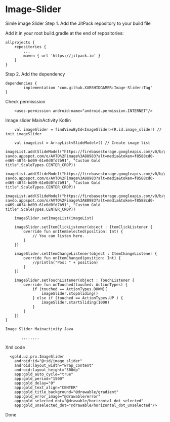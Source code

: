 # Image-Slider
Simle image Slider
Step 1. Add the JitPack repository to your build file

Add it in your root build.gradle at the end of repositories:

	allprojects {
		repositories {
			...
			maven { url 'https://jitpack.io' }
		}
	}
  
Step 2. Add the dependency

	dependencies {
	        implementation 'com.github.XURSHIDGAMER:Image-Slider:Tag'
	}


Check permisssion

        <uses-permission android:name="android.permission.INTERNET"/>
 
 
 Image slider MainActivity Kotlin
 
        val imageSlider = findViewById<ImageSlider>(R.id.image_slider) // init imageSlider

        val imageList = ArrayList<SlideModel>() // Create image list
        imageList.add(SlideModel("https://firebasestorage.googleapis.com/v0/b/gold-savdo.appspot.com/o/AVTO%2Fimage%3A88983?alt=media&token=f8588cd0-e469-40f4-bd09-61e0d0fd7b91", "Custom Gold title",ScaleTypes.CENTER_CROP))
        imageList.add(SlideModel("https://firebasestorage.googleapis.com/v0/b/gold-savdo.appspot.com/o/AVTO%2Fimage%3A88983?alt=media&token=f8588cd0-e469-40f4-bd09-61e0d0fd7b91", "Custom Gold title",ScaleTypes.CENTER_CROP))
        imageList.add(SlideModel("https://firebasestorage.googleapis.com/v0/b/gold-savdo.appspot.com/o/AVTO%2Fimage%3A88983?alt=media&token=f8588cd0-e469-40f4-bd09-61e0d0fd7b91", "Custom Gold title",ScaleTypes.CENTER_CROP))

        imageSlider.setImageList(imageList)

        imageSlider.setItemClickListener(object : ItemClickListener {
            override fun onItemSelected(position: Int) {
                // You can listen here.
            }
        })

        imageSlider.setItemChangeListener(object : ItemChangeListener {
            override fun onItemChanged(position: Int) {
                //println("Pos: " + position)
            }
        })

        imageSlider.setTouchListener(object : TouchListener {
            override fun onTouched(touched: ActionTypes) {
                if (touched == ActionTypes.DOWN){
                    imageSlider.stopSliding()
                } else if (touched == ActionTypes.UP ) {
                    imageSlider.startSliding(1000)
                }
            }
        })
    }
    
    Image Slider Mainactivity Java
    
           ........
	   
	   
Xml code

      <gold.uz.pro.ImageSlider
        android:id="@+id/image_slider"
        android:layout_width="wrap_content"
        android:layout_height="300dp"
        app:gold_auto_cycle="true"
        app:gold_period="1500"
        app:gold_delay="0"
        app:gold_text_align="CENTER"
        app:gold_title_background="@drawable/gradient"
        app:gold_error_image="@drawable/error"
        app:gold_selected_dot="@drawable/horizontal_dot_selected"
        app:gold_unselected_dot="@drawable/horizontal_dot_unselected"/>
	
	
	
Done

